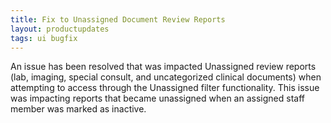 ```yaml
---
title: Fix to Unassigned Document Review Reports
layout: productupdates
tags: ui bugfix
---
```

An issue has been resolved that was impacted Unassigned review reports (lab, imaging, special consult, and uncategorized clinical documents) when attempting to access through the Unassigned filter functionality. This issue was impacting reports that became unassigned when an assigned staff member was marked as inactive.
